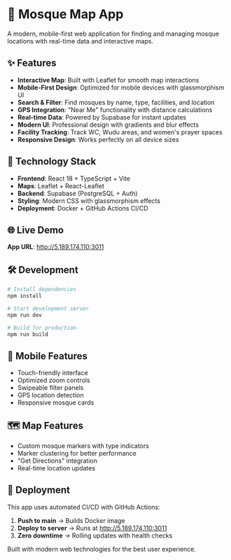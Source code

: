 # 🕌 Mosque Map App

A modern, mobile-first web application for finding and managing mosque locations with real-time data and interactive maps.

## ✨ Features

- **Interactive Map**: Built with Leaflet for smooth map interactions
- **Mobile-First Design**: Optimized for mobile devices with glassmorphism UI
- **Search & Filter**: Find mosques by name, type, facilities, and location
- **GPS Integration**: "Near Me" functionality with distance calculations
- **Real-time Data**: Powered by Supabase for instant updates
- **Modern UI**: Professional design with gradients and blur effects
- **Facility Tracking**: Track WC, Wudu areas, and women's prayer spaces
- **Responsive Design**: Works perfectly on all device sizes

## 🚀 Technology Stack

- **Frontend**: React 18 + TypeScript + Vite
- **Maps**: Leaflet + React-Leaflet
- **Backend**: Supabase (PostgreSQL + Auth)
- **Styling**: Modern CSS with glassmorphism effects
- **Deployment**: Docker + GitHub Actions CI/CD

## 🌐 Live Demo

**App URL**: http://5.189.174.110:3011

## 🛠️ Development

```bash
# Install dependencies
npm install

# Start development server
npm run dev

# Build for production
npm run build
```

## 📱 Mobile Features

- Touch-friendly interface
- Optimized zoom controls
- Swipeable filter panels
- GPS location detection
- Responsive mosque cards

## 🗺️ Map Features

- Custom mosque markers with type indicators
- Marker clustering for better performance
- "Get Directions" integration
- Real-time location updates

## 🚀 Deployment

This app uses automated CI/CD with GitHub Actions:

1. **Push to main** → Builds Docker image
2. **Deploy to server** → Runs at http://5.189.174.110:3011
3. **Zero downtime** → Rolling updates with health checks

Built with modern web technologies for the best user experience.